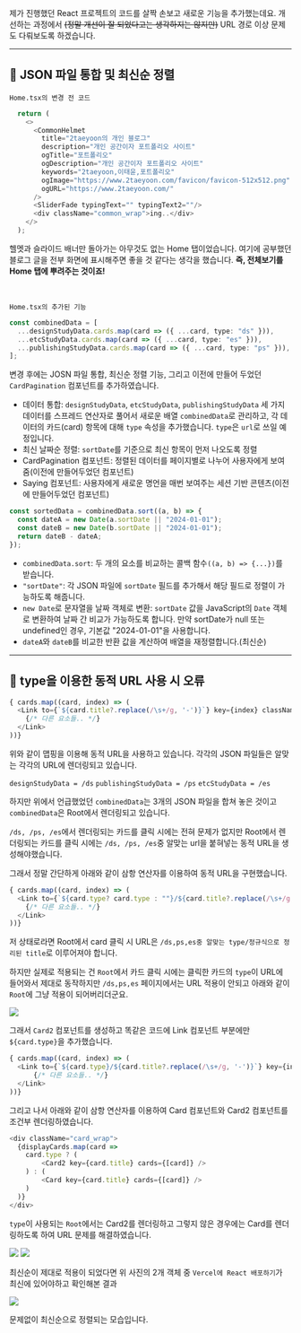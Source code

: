 제가 진행했던 React 프로젝트의 코드를 살짝 손보고 새로운 기능을 추가했는데요. 개선하는 과정에서 <s>(정말 개선이 잘 되었다고는 생각하지는 않지만)</s> URL 경로 이상 문제도 다뤄보도록 하겠습니다.

***

## 🦮 JSON 파일 통합 및 최신순 정렬

`Home.tsx의 변경 전 코드`

```typescript
  return (
    <>
      <CommonHelmet
        title="2taeyoon의 개인 블로그"
        description="개인 공간이자 포트폴리오 사이트"
        ogTitle="포트폴리오"
        ogDescription="개인 공간이자 포트폴리오 사이트"
        keywords="2taeyoon,이태윤,포트폴리오"
        ogImage="https://www.2taeyoon.com/favicon/favicon-512x512.png"
        ogURL="https://www.2taeyoon.com/"
      />
      <SliderFade typingText="" typingText2=""/>
      <div className="common_wrap">ing..</div>
    </>
  );
```

헬멧과 슬라이드 배너만 돌아가는 아무것도 없는 Home 탭이었습니다. 여기에 공부했던 블로그 글을 전부 화면에 표시해주면 좋을 것 같다는 생각을 했습니다. **즉, 전체보기를 Home 탭에 뿌려주는 것이죠!**

<br/>

`Home.tsx의 추가된 기능`

```typescript
const combinedData = [
  ...designStudyData.cards.map(card => ({ ...card, type: "ds" })),
  ...etcStudyData.cards.map(card => ({ ...card, type: "es" })),
  ...publishingStudyData.cards.map(card => ({ ...card, type: "ps" })),
];
```

변경 후에는 JOSN 파일 통합, 최신순 정렬 기능, 그리고 이전에 만들어 두었던 `CardPagination` 컴포넌트를 추가하였습니다.

* 데이터 통합: `designStudyData`, `etcStudyData`, `publishingStudyData` 세 가지 데이터를 스프레드 연산자로 풀어서 새로운 배열 `combinedData`로 관리하고, 각 데이터의 카드(card) 항목에 대해 `type` 속성을 추가했습니다. `type`은 `url`로 쓰일 예정입니다.
* 최신 날짜순 정렬: `sortDate`를 기준으로 최신 항목이 먼저 나오도록 정렬
* CardPagination 컴포넌트: 정렬된 데이터를 페이지별로 나누어 사용자에게 보여줌(이전에 만들어두었던 컴포넌트)
* Saying 컴포넌트: 사용자에게 새로운 명언을 매번 보여주는 세션 기반 콘텐츠(이전에 만들어두었던 컴포넌트)

```typescript
const sortedData = combinedData.sort((a, b) => {
  const dateA = new Date(a.sortDate || "2024-01-01");
  const dateB = new Date(b.sortDate || "2024-01-01");
  return dateB - dateA;
});
```
* `combinedData.sort`: 두 개의 요소를 비교하는 콜백 함수`((a, b) => {...})`를 받습니다.
* `"sortDate"`: 각 JSON 파일에 `sortDate` 필드를 추가해서 해당 필드로 정렬이 가능하도록 해줍니다.
* `new Date`로 문자열을 날짜 객체로 변환: `sortDate` 값을 JavaScript의 `Date` 객체로 변환하여 날짜 간 비교가 가능하도록 합니다. 만약 sortDate가 null 또는 undefined인 경우, 기본값 "2024-01-01"을 사용합니다.
* `dateA`와 `dateB`를 비교한 반환 값을 계산하여 배열을 재정렬합니다.(최신순)

***

## 🦮 type을 이용한 동적 URL 사용 시 오류

```typescript
{ cards.map((card, index) => (
  <Link to={`${card.title?.replace(/\s+/g, '-')}`} key={index} className="card">
  	{/* 다른 요소들.. */}
  </Link>
))}
```

위와 같이 맵핑을 이용해 동적 URL을 사용하고 있습니다. 각각의 JSON 파일들은 알맞는 각각의 URL에 렌더링되고 있습니다.

`designStudyData = /ds`
`publishingStudyData = /ps`
`etcStudyData = /es`

하지만 위에서 언급했었던 `combinedData`는 3개의 JSON 파일을 합쳐 놓은 것이고 `combinedData`은 Root에서 렌더링되고 있습니다.

`/ds, /ps, /es`에서 렌더링되는 카드를 클릭 시에는 전혀 문제가 없지만 Root에서 렌더링되는 카드를 클릭 시에는 `/ds, /ps, /es`중 알맞는 url을 붙혀넣는 동적 URL을 생성해야했습니다.

그래서 정말 간단하게 아래와 같이 삼항 연산자를 이용하여 동적 URL을 구현했습니다.

```typescript
{ cards.map((card, index) => (
  <Link to={`${card.type? card.type : ""}/${card.title?.replace(/\s+/g, '-')}`} key={index} className="card">
  	{/* 다른 요소들.. */}
  </Link>
))}
```

저 상태로라면 Root에서 card 클릭 시 URL은 `/ds,ps,es중 알맞는 type/정규식으로 정리된 title`로 이루어져야 합니다.

하지만 실제로 적용되는 건 `Root`에서 카드 클릭 시에는 클릭한 카드의 `type`이 URL에 들어와서 제대로 동작하지만 `/ds,ps,es` 페이지에서는 URL 적용이 안되고 아래와 같이 `Root`에 그냥 적용이 되어버리더군요.

<img src="/images/publishing_study/19/image1.webp"/>

그래서 `Card2` 컴포넌트를 생성하고 똑같은 코드에 Link 컴포넌트 부분에만 `${card.type}`을 추가했습니다.

  ```typescript
{ cards.map((card, index) => (
	<Link to={`${card.type}/${card.title?.replace(/\s+/g, '-')}`} key={index} className="card">
		{/* 다른 요소들.. */}
	</Link>
))}
```

그리고 나서 아래와 같이 삼항 연산자를 이용하여 Card 컴포넌트와 Card2 컴포넌트를 조건부 렌더링하였습니다.

```typescript
<div className="card_wrap">
  {displayCards.map(card =>
  	card.type ? (
  		<Card2 key={card.title} cards={[card]} />
  	) : (
  		<Card key={card.title} cards={[card]} />
  	)
  )}
</div>
```

`type`이 사용되는 `Root`에서는 Card2를 렌더링하고 그렇지 않은 경우에는 Card를 렌더링하도록 하여 URL 문제를 해결하였습니다.

<img src="/images/publishing_study/19/image2.webp"/>
<img src="/images/publishing_study/19/image3.webp"/>

최신순이 제대로 적용이 되었다면 위 사진의 2개 객체 중 `Vercel에 React 배포하기`가 최신에 있어야하고 확인해본 결과

<img src="/images/publishing_study/19/image4.webp"/>

문제없이 최신순으로 정렬되는 모습입니다.